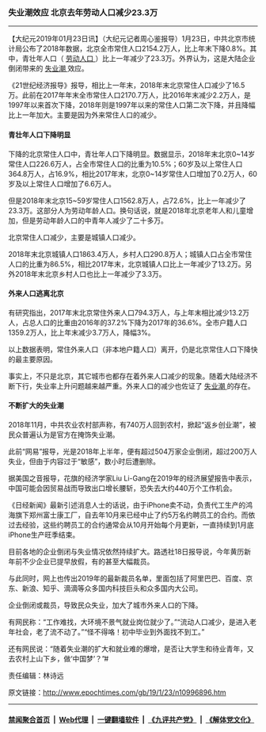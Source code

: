 ### 失业潮效应 北京去年劳动人口减少23.3万
------------------------

<p>
 【大纪元2019年01月23日讯】（大纪元记者周心鉴报导）1月23日，中共北京市统计局公布了2018年数据，北京全市常住人口2154.2万人，比上年末下降0.8%。其中，青壮年人口（
 <a href="http://www.epochtimes.com/gb/tag/%E5%8A%B3%E5%8A%A8%E4%BA%BA%E5%8F%A3.html">
  劳动人口
 </a>
 ）比上一年减少了23.3万。外界认为，这是大陆企业倒闭带来的
 <a href="http://www.epochtimes.com/gb/tag/%E5%A4%B1%E4%B8%9A%E6%BD%AE.html">
  失业潮
 </a>
 效应。
</p>
<p>
 《21世纪经济报导》报导，相比上一年末，2018年末北京常住人口减少了16.5万。此前在2017年年末全市常住人口2170.7万人，比2016年末减少2.2万人，是1997年以来首次下降，2018年则是1997年以来的常住人口第二次下降，并且降幅比上一年加大。主要是因为外来常住人口的减少。
</p>
<h4>
 青壮年人口下降明显
</h4>
<p>
 下降的北京常住人口中，青壮年人口下降明显。数据显示，2018年末北京0~14岁常住人口226.6万人，占全市常住人口的比重为10.5%；60岁及以上常住人口364.8万人，占16.9%，相比2017年末，北京0~14岁常住人口增加了0.2万人，60岁及以上常住人口增加了6.6万人。
</p>
<p>
 但是2018年末北京15~59岁常住人口1562.8万人，占72.6%，比上一年减少了23.3万。这部分人为劳动年龄人口。换句话说，就是2018年北京老年人和儿童增加，但是劳动年龄人口的中青年人减少了二十多万。
</p>
<p>
 北京常住人口减少，主要是城镇人口减少。
</p>
<p>
 2018年末北京城镇人口1863.4万人，乡村人口290.8万人；城镇人口占全市常住人口的比重为86.5%，相比2017年末，北京城镇人口比上一年减少了13.2万。另外2018年末北京乡村人口也比上一年减少了3.3万。
</p>
<h4>
 外来人口逃离北京
</h4>
<p>
 有研究指出，2017年末北京常住外来人口794.3万人，与上年末相比减少13.2万人，占总人口的比重由2016年的37.2%下降为2017年的36.6%。全市户籍人口1359.2万人，比上年末减少3.7万人，降幅3%。
</p>
<p>
 以上数据表明，常住外来人口（非本地户籍人口）离开，仍是北京常住人口下降快的最主要原因。
</p>
<p>
 事实上，不只是北京，其它城市也都存在着外来人口减少的现象。随着大陆经济不断下行，失业率上升问题越来越严重。外来人口的减少也佐证了
 <a href="http://www.epochtimes.com/gb/tag/%E5%A4%B1%E4%B8%9A%E6%BD%AE.html">
  失业潮
 </a>
 的存在。
</p>
<h4>
 不断扩大的失业潮
</h4>
<p>
 2018年11月，中共农业农村部声称，有740万人回到农村，掀起“返乡创业潮”，被民众普遍认为是官方在掩饰失业潮。
</p>
<p>
 此前“网易”报导，光是2018年上半年，便有超过504万家企业倒闭，超过200万人失业，但由于内容过于“敏感”，数小时后遭删除。
</p>
<p>
 据美国之音报导，花旗的经济学家Liu Li-Gang在2019年的经济展望报告中表示，中国可能会因贸易战而导致出口增长腰斩，恐失去大约440万个工作机会。
</p>
<p>
 《日经新闻》最新引述消息人士的话说，由于iPhone卖不动，负责代工生产的鸿海旗下郑州富士康工厂，自去年10月来已经中止了约5万名约聘员工的合约。而依过去经验，这些约聘员工的合约通常会从10月开始每个月更新，一直持续到1月底iPhone生产旺季结束。
</p>
<p>
 目前各地的企业倒闭与失业情况依然持续扩大。路透社18日报导说，今年黄历新年前不少企业已提早放假，有的甚至大幅裁员。
</p>
<p>
 与此同时，网上也传出2019年的最新裁员名单，里面包括了阿里巴巴、百度、京东、新浪、知乎、滴滴等众多国内科技巨头和众多国内大公司。
</p>
<p>
 企业倒闭或裁员，导致民众失业，加大了城市外来人口的下降。
</p>
<p>
 有网民称：“工作难找，大环境不景气就业岗位就少了。”“流动人口减少，是进入老年社会，老了流不动了。”“怪不得咯！初中毕业到外面找不到工。”
</p>
<p>
 还有网民说：“随着失业潮的扩大和就业难的爆增，是否让大学生和待业青年，又去农村上山下乡，做‘中国梦’？”#
</p>
<p>
 责任编辑：林诗远
</p>

原文链接：http://www.epochtimes.com/gb/19/1/23/n10996896.htm


------------------------
#### [禁闻聚合首页](https://github.com/gfw-breaker/banned-news/blob/master/README.md) &nbsp;|&nbsp; [Web代理](https://github.com/gfw-breaker/open-proxy/blob/master/README.md) &nbsp;|&nbsp; [一键翻墙软件](https://github.com/gfw-breaker/nogfw/blob/master/README.md) &nbsp;|&nbsp; [《九评共产党》](https://github.com/gfw-breaker/9ping.md/blob/master/README.md#九评之一评共产党是什么) &nbsp;|&nbsp; [《解体党文化》](https://github.com/gfw-breaker/jtdwh.md/blob/master/README.md#绪论)